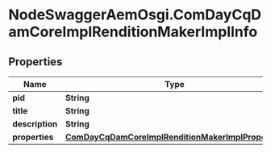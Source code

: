 # NodeSwaggerAemOsgi.ComDayCqDamCoreImplRenditionMakerImplInfo

## Properties

Name | Type | Description | Notes
------------ | ------------- | ------------- | -------------
**pid** | **String** |  | [optional] 
**title** | **String** |  | [optional] 
**description** | **String** |  | [optional] 
**properties** | [**ComDayCqDamCoreImplRenditionMakerImplProperties**](ComDayCqDamCoreImplRenditionMakerImplProperties.md) |  | [optional] 


